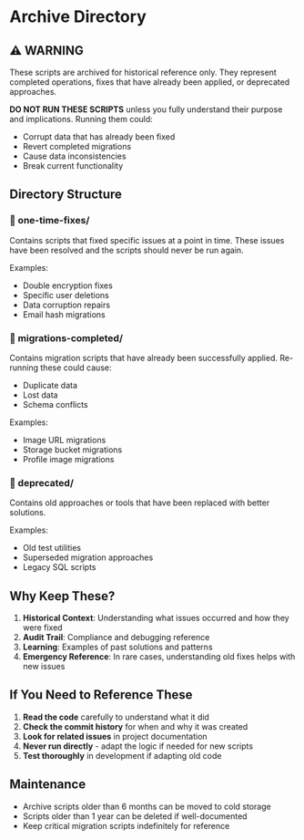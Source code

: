 # Archive Directory

## ⚠️ WARNING

These scripts are archived for historical reference only. They represent completed operations, fixes that have already been applied, or deprecated approaches.

**DO NOT RUN THESE SCRIPTS** unless you fully understand their purpose and implications. Running them could:

- Corrupt data that has already been fixed
- Revert completed migrations
- Cause data inconsistencies
- Break current functionality

## Directory Structure

### 📁 one-time-fixes/

Contains scripts that fixed specific issues at a point in time. These issues have been resolved and the scripts should never be run again.

Examples:

- Double encryption fixes
- Specific user deletions
- Data corruption repairs
- Email hash migrations

### 📁 migrations-completed/

Contains migration scripts that have already been successfully applied. Re-running these could cause:

- Duplicate data
- Lost data
- Schema conflicts

Examples:

- Image URL migrations
- Storage bucket migrations
- Profile image migrations

### 📁 deprecated/

Contains old approaches or tools that have been replaced with better solutions.

Examples:

- Old test utilities
- Superseded migration approaches
- Legacy SQL scripts

## Why Keep These?

1. **Historical Context**: Understanding what issues occurred and how they were fixed
2. **Audit Trail**: Compliance and debugging reference
3. **Learning**: Examples of past solutions and patterns
4. **Emergency Reference**: In rare cases, understanding old fixes helps with new issues

## If You Need to Reference These

1. **Read the code** carefully to understand what it did
2. **Check the commit history** for when and why it was created
3. **Look for related issues** in project documentation
4. **Never run directly** - adapt the logic if needed for new scripts
5. **Test thoroughly** in development if adapting old code

## Maintenance

- Archive scripts older than 6 months can be moved to cold storage
- Scripts older than 1 year can be deleted if well-documented
- Keep critical migration scripts indefinitely for reference
